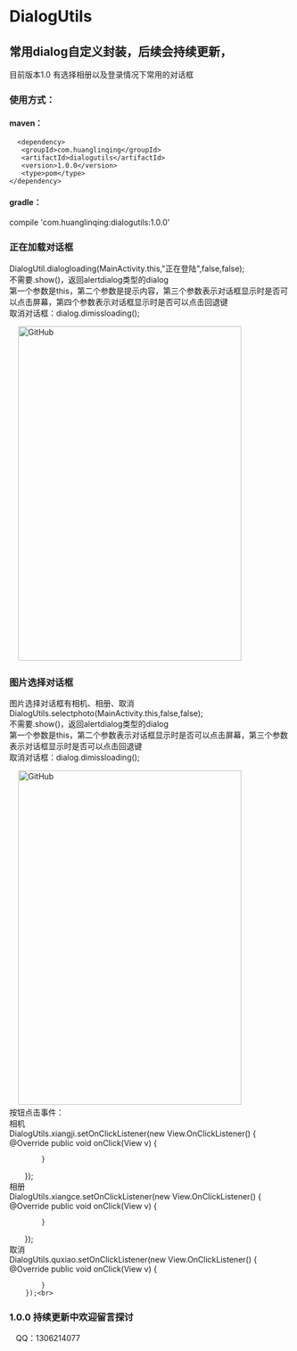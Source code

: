 # DialogUtils
## 常用dialog自定义封装，后续会持续更新，
目前版本1.0
有选择相册以及登录情况下常用的对话框

### 使用方式：
#### maven：
      <dependency>
       <groupId>com.huanglinqing</groupId>
       <artifactId>dialogutils</artifactId>
       <version>1.0.0</version>
       <type>pom</type>
    </dependency>
#### gradle：
 compile 'com.huanglinqing:dialogutils:1.0.0'

### 正在加载对话框
DialogUtil.dialogloading(MainActivity.this,"正在登陆",false,false);<br>
不需要.show()，返回alertdialog类型的dialog<br>
第一个参数是this，第二个参数是提示内容，第三个参数表示对话框显示时是否可以点击屏幕，第四个参数表示对话框显示时是否可以点击回退键<br>
取消对话框：dialog.dimissloading();<br>

    
<img src="http://p86xu5smy.bkt.clouddn.com/Screenshot_2018-05-04-13-57-55-01.png" alt="GitHub" title="GitHub,Social Coding" width="400" height="600" />

### 图片选择对话框
图片选择对话框有相机、相册、取消<br>
DialogUtils.selectphoto(MainActivity.this,false,false);<br>
不需要.show()，返回alertdialog类型的dialog<br>
第一个参数是this，第二个参数表示对话框显示时是否可以点击屏幕，第三个参数表示对话框显示时是否可以点击回退键<br>
取消对话框：dialog.dimissloading();<br>

    
<img src="http://p86xu5smy.bkt.clouddn.com/xiangji.png" alt="GitHub" title="GitHub,Social Coding" width="400" height="600" /><br>
按钮点击事件：<br>
相机<br>
 DialogUtils.xiangji.setOnClickListener(new View.OnClickListener() {
            @Override
            public void onClick(View v) {
                
            }
        });<br>
相册<br>
DialogUtils.xiangce.setOnClickListener(new View.OnClickListener() {
            @Override
            public void onClick(View v) {
                
            }
        });<br>
取消<br>
DialogUtils.quxiao.setOnClickListener(new View.OnClickListener() {
            @Override
            public void onClick(View v) {
                
            }
        });<br>

### 1.0.0 持续更新中欢迎留言探讨
    QQ：1306214077
